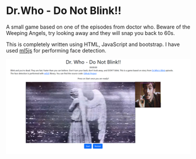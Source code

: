 # Dr.Who - Do Not Blink!!

A small game based on one of the episodes from doctor who. Beware of the Weeping Angels, try looking away and they will snap you back to 60s.

This is completely written using HTML, JavaScript and bootstrap. I have used [ml5js](https://ml5js.org/) for performing face detection.

![Do not look away!](https://raw.githubusercontent.com/rahuldshetty/dr-who-dont-blink/main/pic.PNG)
